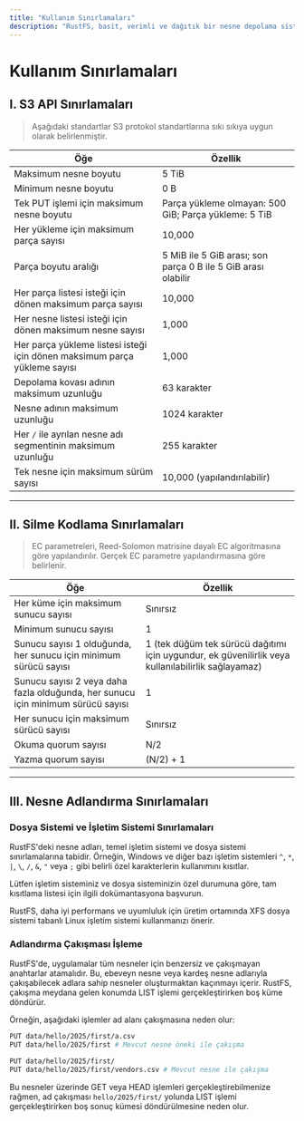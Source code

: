 ```yaml
---
title: "Kullanım Sınırlamaları"
description: "RustFS, basit, verimli ve dağıtık bir nesne depolama sistemidir. %100 S3 uyumludur ve Apache2 lisansı altında yayınlanan açık kaynak yazılımdır."
---
```


# Kullanım Sınırlamaları

## I. S3 API Sınırlamaları

> Aşağıdaki standartlar S3 protokol standartlarına sıkı sıkıya uygun olarak belirlenmiştir.

| Öğe | Özellik |
| --------------------- | ---------------------------------- |
| Maksimum nesne boyutu | 5 TiB |
| Minimum nesne boyutu | 0 B |
| Tek PUT işlemi için maksimum nesne boyutu | Parça yükleme olmayan: 500 GiB; Parça yükleme: 5 TiB |
| Her yükleme için maksimum parça sayısı | 10,000 |
| Parça boyutu aralığı | 5 MiB ile 5 GiB arası; son parça 0 B ile 5 GiB arası olabilir |
| Her parça listesi isteği için dönen maksimum parça sayısı | 10,000 |
| Her nesne listesi isteği için dönen maksimum nesne sayısı | 1,000 |
| Her parça yükleme listesi isteği için dönen maksimum parça yükleme sayısı | 1,000 |
| Depolama kovası adının maksimum uzunluğu | 63 karakter |
| Nesne adının maksimum uzunluğu | 1024 karakter |
| Her `/` ile ayrılan nesne adı segmentinin maksimum uzunluğu | 255 karakter |
| Tek nesne için maksimum sürüm sayısı | 10,000 (yapılandırılabilir) |

---

## II. Silme Kodlama Sınırlamaları

> EC parametreleri, Reed-Solomon matrisine dayalı EC algoritmasına göre yapılandırılır. Gerçek EC parametre yapılandırmasına göre belirlenir.

| Öğe | Özellik |
| ---------------------------- | ------------------------------ |
| Her küme için maksimum sunucu sayısı | Sınırsız |
| Minimum sunucu sayısı | 1 |
| Sunucu sayısı 1 olduğunda, her sunucu için minimum sürücü sayısı | 1 (tek düğüm tek sürücü dağıtımı için uygundur, ek güvenilirlik veya kullanılabilirlik sağlayamaz) |
| Sunucu sayısı 2 veya daha fazla olduğunda, her sunucu için minimum sürücü sayısı | 1 |
| Her sunucu için maksimum sürücü sayısı | Sınırsız |
| Okuma quorum sayısı | N/2 |
| Yazma quorum sayısı | (N/2) + 1 |

---

## III. Nesne Adlandırma Sınırlamaları

### Dosya Sistemi ve İşletim Sistemi Sınırlamaları

RustFS'deki nesne adları, temel işletim sistemi ve dosya sistemi sınırlamalarına tabidir. Örneğin, Windows ve diğer bazı işletim sistemleri `^`, `*`, `|`, `\`, `/`, `&`, `"` veya `;` gibi belirli özel karakterlerin kullanımını kısıtlar.

Lütfen işletim sisteminiz ve dosya sisteminizin özel durumuna göre, tam kısıtlama listesi için ilgili dokümantasyona başvurun.

RustFS, daha iyi performans ve uyumluluk için üretim ortamında XFS dosya sistemi tabanlı Linux işletim sistemi kullanmanızı önerir.

### Adlandırma Çakışması İşleme

RustFS'de, uygulamalar tüm nesneler için benzersiz ve çakışmayan anahtarlar atamalıdır. Bu, ebeveyn nesne veya kardeş nesne adlarıyla çakışabilecek adlara sahip nesneler oluşturmaktan kaçınmayı içerir. RustFS, çakışma meydana gelen konumda LIST işlemi gerçekleştirirken boş küme döndürür.

Örneğin, aşağıdaki işlemler ad alanı çakışmasına neden olur:

```bash
PUT data/hello/2025/first/a.csv
PUT data/hello/2025/first # Mevcut nesne öneki ile çakışma

PUT data/hello/2025/first/
PUT data/hello/2025/first/vendors.csv # Mevcut nesne ile çakışma
```

Bu nesneler üzerinde GET veya HEAD işlemleri gerçekleştirebilmenize rağmen, ad çakışması `hello/2025/first/` yolunda LIST işlemi gerçekleştirirken boş sonuç kümesi döndürülmesine neden olur.
